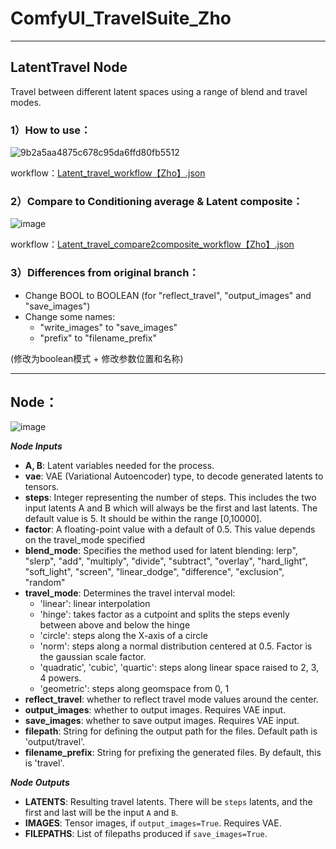 # ComfyUI_TravelSuite_Zho

--------
## LatentTravel Node

Travel between different latent spaces using a range of blend and travel modes.

### 1）How to use：
![9b2a5aa4875c678c95da6ffd80fb5512](https://github.com/ZHO-ZHO-ZHO/ComfyUI_TravelSuite_Zho/assets/140084057/829b7730-4579-4575-8f3a-f873062a58b0)

workflow：[Latent_travel_workflow【Zho】.json](https://github.com/ZHO-ZHO-ZHO/ComfyUI_TravelSuite_Zho/files/13271012/Latent_travel_workflow.Zho.json)


### 2）Compare to Conditioning average & Latent composite：
![image](https://github.com/ZHO-ZHO-ZHO/ComfyUI_TravelSuite_Zho/assets/140084057/6ca11fbb-a5b0-41e0-8f1a-d6edd990239a)

workflow：[Latent_travel_compare2composite_workflow【Zho】.json](https://github.com/ZHO-ZHO-ZHO/ComfyUI_TravelSuite_Zho/files/13271090/Latent_travel_compare2composite_workflow.Zho.json)

### 3）Differences from original branch：
- Change BOOL to BOOLEAN (for "reflect_travel", "output_images" and "save_images")
- Change some names:
  - "write_images" to "save_images"
  - "prefix" to "filename_prefix"


(修改为boolean模式 + 修改参数位置和名称)


--------
## Node：

![image](https://github.com/ZHO-ZHO-ZHO/ComfyUI_TravelSuite_Zho/assets/140084057/933f7e88-65c6-4a19-b9f6-7f220e4a5bbd)


___**Node Inputs**___
- **A, B**: Latent variables needed for the process.
- **vae**: VAE (Variational Autoencoder) type, to decode generated latents to tensors. 
- **steps**: Integer representing the number of steps. This includes the two input latents A and B which will always be the first and last latents. The default value is 5. It should be within the range [0,10000].
- **factor**: A floating-point value with a default of 0.5. This value depends on the travel_mode specified
- **blend_mode**: Specifies the method used for latent blending: lerp", "slerp", "add", "multiply", "divide", "subtract", "overlay", "hard_light", "soft_light", "screen", "linear_dodge", "difference", "exclusion", "random"
- **travel_mode**: Determines the travel interval model:
  - 'linear': linear interpolation
  - 'hinge': takes factor as a cutpoint and splits the steps evenly between above and below the hinge 
  - 'circle': steps along the X-axis of a circle 
  - 'norm': steps along a normal distribution centered at 0.5. Factor is the gaussian scale factor.
  - 'quadratic', 'cubic', 'quartic': steps along linear space raised to 2, 3, 4 powers.  
  - 'geometric': steps along geomspace from 0, 1
- **reflect_travel**: whether to reflect travel mode values around the center. 
- **output_images**: whether to output images.  Requires VAE input.
- **save_images**: whether to save output images.  Requires VAE input.
- **filepath**: String for defining the output path for the files. Default path is 'output/travel'.
- **filename_prefix**: String for prefixing the generated files. By default, this is 'travel'. 

___**Node Outputs**___

- **LATENTS**: Resulting travel latents. There will be `steps` latents, and the first and last will be the input `A` and `B`.
- **IMAGES**: Tensor images, if `output_images=True`. Requires VAE.
- **FILEPATHS**: List of filepaths produced if `save_images=True`.

